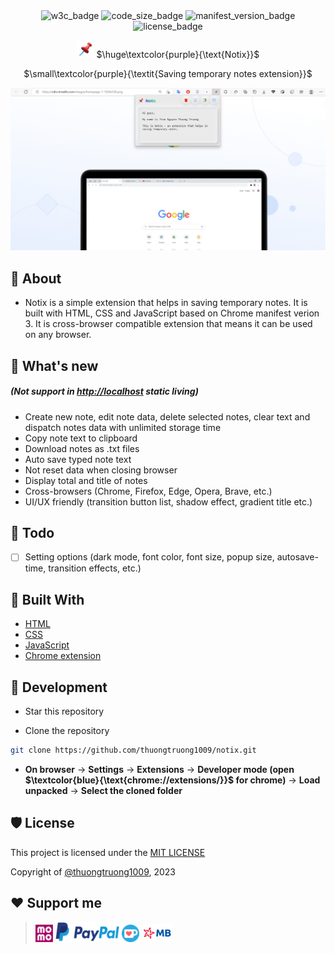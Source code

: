 <div align="center">
  <img src="https://img.shields.io/badge/w3c-validated-brightgreen" alt="w3c_badge" />
  <img src="https://img.shields.io/github/languages/code-size/thuongtruong1009/notix" alt="code_size_badge" />
  <img src="https://img.shields.io/badge/manifest_version-v3-pink" alt="manifest_version_badge" />
  <img src="https://img.shields.io/github/license/thuongtruong1009/notix" alt="license_badge" />

<img src="https://raw.githubusercontent.com/thuongtruong1009/notix/main/public/favicon.ico" width="28" height="28" /> $\huge\textcolor{purple}{\text{Notix}}$

$\small\textcolor{purple}{\textit{Saving temporary notes extension}}$

</div>

![Preview](public/preview.png)

## 📢 About

-   Notix is a simple extension that helps in saving temporary notes. It is built with HTML, CSS and JavaScript based on Chrome manifest verion 3. It is cross-browser compatible extension that means it can be used on any browser.

## 🎉 What's new

##### (Not support in <ins>http://localhost</ins> static living)

-   Create new note, edit note data, delete selected notes, clear text and dispatch notes data with unlimited storage time
-   Copy note text to clipboard
-   Download notes as .txt files
-   Auto save typed note text
-   Not reset data when closing browser
-   Display total and title of notes
-   Cross-browsers (Chrome, Firefox, Edge, Opera, Brave, etc.)
-   UI/UX friendly (transition button list, shadow effect, gradient title etc.)

## 🎯 Todo

-   [ ] Setting options (dark mode, font color, font size, popup size, autosave-time, transition effects, etc.)

## 🧩 Built With

-   [HTML](https://www.w3schools.com/html/)
-   [CSS](https://www.w3schools.com/css/)
-   [JavaScript](https://www.w3schools.com/js/)
-   [Chrome extension](https://developer.chrome.com)

## 🔨 Development

-   Star this repository

-   Clone the repository

```bash
git clone https://github.com/thuongtruong1009/notix.git
```

-   **On browser** -> **Settings** -> **Extensions** -> **Developer mode (open $\textcolor{blue}{\text{chrome://extensions/}}$ for chrome)** -> **Load unpacked** -> **Select the cloned folder**

## 🛡️ License

This project is licensed under the [MIT LICENSE](LICENSE)

Copyright of [@thuongtruong1009](https://github.com/thuongtruong1009), 2023

## ❤️ Support me

> <a href="https://nhantien.momo.vn/0917085937"><img height="28" src="https://raw.githubusercontent.com/thuongtruong1009/notix/main/public/momo.svg"></a> <a href="https://www.paypal.me/thuongtruong1009"><img height="32" src="https://raw.githubusercontent.com/thuongtruong1009/notix/main/public/paypal.svg"></a> <a href='https://ko-fi.com/thuongtruong1009'><img height='26' style='border:0px;height:28px;color:blue' src='https://raw.githubusercontent.com/thuongtruong1009/notix/main/public/kofi.svg' border='0' alt='Buy Me a Coffee at ko-fi.com' /></a> <a href="public/mb_qr.jpg"><img height="30" src="https://raw.githubusercontent.com/thuongtruong1009/notix/main/public/mbbank.svg"></a>
